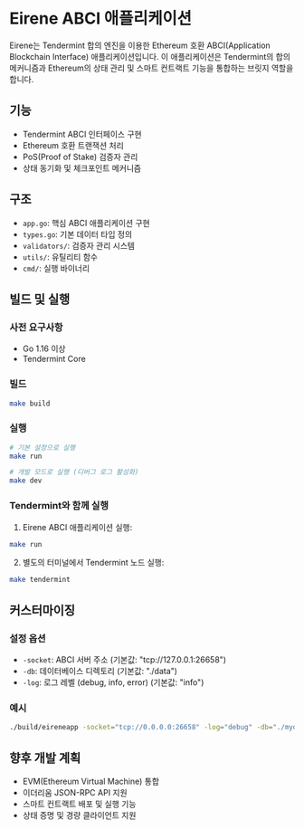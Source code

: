 # Eirene ABCI 애플리케이션

Eirene는 Tendermint 합의 엔진을 이용한 Ethereum 호환 ABCI(Application Blockchain Interface) 애플리케이션입니다. 이 애플리케이션은 Tendermint의 합의 메커니즘과 Ethereum의 상태 관리 및 스마트 컨트랙트 기능을 통합하는 브릿지 역할을 합니다.

## 기능

- Tendermint ABCI 인터페이스 구현
- Ethereum 호환 트랜잭션 처리
- PoS(Proof of Stake) 검증자 관리
- 상태 동기화 및 체크포인트 메커니즘

## 구조

- `app.go`: 핵심 ABCI 애플리케이션 구현
- `types.go`: 기본 데이터 타입 정의
- `validators/`: 검증자 관리 시스템
- `utils/`: 유틸리티 함수
- `cmd/`: 실행 바이너리

## 빌드 및 실행

### 사전 요구사항

- Go 1.16 이상
- Tendermint Core

### 빌드

```bash
make build
```

### 실행

```bash
# 기본 설정으로 실행
make run

# 개발 모드로 실행 (디버그 로그 활성화)
make dev
```

### Tendermint와 함께 실행

1. Eirene ABCI 애플리케이션 실행:
```bash
make run
```

2. 별도의 터미널에서 Tendermint 노드 실행:
```bash
make tendermint
```

## 커스터마이징

### 설정 옵션

- `-socket`: ABCI 서버 주소 (기본값: "tcp://127.0.0.1:26658")
- `-db`: 데이터베이스 디렉토리 (기본값: "./data")
- `-log`: 로그 레벨 (debug, info, error) (기본값: "info")

### 예시

```bash
./build/eireneapp -socket="tcp://0.0.0.0:26658" -log="debug" -db="./mydata"
```

## 향후 개발 계획

- EVM(Ethereum Virtual Machine) 통합
- 이더리움 JSON-RPC API 지원
- 스마트 컨트랙트 배포 및 실행 기능
- 상태 증명 및 경량 클라이언트 지원 
